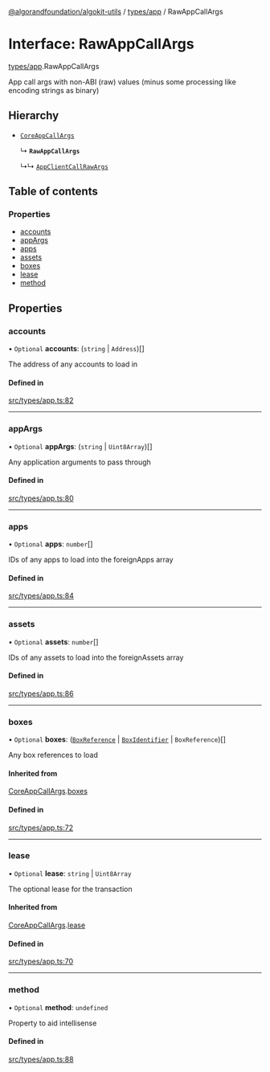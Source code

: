 [@algorandfoundation/algokit-utils](../README.md) / [types/app](../modules/types_app.md) / RawAppCallArgs

# Interface: RawAppCallArgs

[types/app](../modules/types_app.md).RawAppCallArgs

App call args with non-ABI (raw) values (minus some processing like encoding strings as binary)

## Hierarchy

- [`CoreAppCallArgs`](types_app.CoreAppCallArgs.md)

  ↳ **`RawAppCallArgs`**

  ↳↳ [`AppClientCallRawArgs`](types_app_client.AppClientCallRawArgs.md)

## Table of contents

### Properties

- [accounts](types_app.RawAppCallArgs.md#accounts)
- [appArgs](types_app.RawAppCallArgs.md#appargs)
- [apps](types_app.RawAppCallArgs.md#apps)
- [assets](types_app.RawAppCallArgs.md#assets)
- [boxes](types_app.RawAppCallArgs.md#boxes)
- [lease](types_app.RawAppCallArgs.md#lease)
- [method](types_app.RawAppCallArgs.md#method)

## Properties

### accounts

• `Optional` **accounts**: (`string` \| `Address`)[]

The address of any accounts to load in

#### Defined in

[src/types/app.ts:82](https://github.com/algorandfoundation/algokit-utils-ts/blob/main/src/types/app.ts#L82)

___

### appArgs

• `Optional` **appArgs**: (`string` \| `Uint8Array`)[]

Any application arguments to pass through

#### Defined in

[src/types/app.ts:80](https://github.com/algorandfoundation/algokit-utils-ts/blob/main/src/types/app.ts#L80)

___

### apps

• `Optional` **apps**: `number`[]

IDs of any apps to load into the foreignApps array

#### Defined in

[src/types/app.ts:84](https://github.com/algorandfoundation/algokit-utils-ts/blob/main/src/types/app.ts#L84)

___

### assets

• `Optional` **assets**: `number`[]

IDs of any assets to load into the foreignAssets array

#### Defined in

[src/types/app.ts:86](https://github.com/algorandfoundation/algokit-utils-ts/blob/main/src/types/app.ts#L86)

___

### boxes

• `Optional` **boxes**: ([`BoxReference`](types_app.BoxReference.md) \| [`BoxIdentifier`](../modules/types_app.md#boxidentifier) \| `BoxReference`)[]

Any box references to load

#### Inherited from

[CoreAppCallArgs](types_app.CoreAppCallArgs.md).[boxes](types_app.CoreAppCallArgs.md#boxes)

#### Defined in

[src/types/app.ts:72](https://github.com/algorandfoundation/algokit-utils-ts/blob/main/src/types/app.ts#L72)

___

### lease

• `Optional` **lease**: `string` \| `Uint8Array`

The optional lease for the transaction

#### Inherited from

[CoreAppCallArgs](types_app.CoreAppCallArgs.md).[lease](types_app.CoreAppCallArgs.md#lease)

#### Defined in

[src/types/app.ts:70](https://github.com/algorandfoundation/algokit-utils-ts/blob/main/src/types/app.ts#L70)

___

### method

• `Optional` **method**: `undefined`

Property to aid intellisense

#### Defined in

[src/types/app.ts:88](https://github.com/algorandfoundation/algokit-utils-ts/blob/main/src/types/app.ts#L88)
